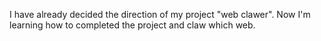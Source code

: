 I have already decided the direction of my project "web clawer". Now I'm learning how to completed the project and claw which web.
